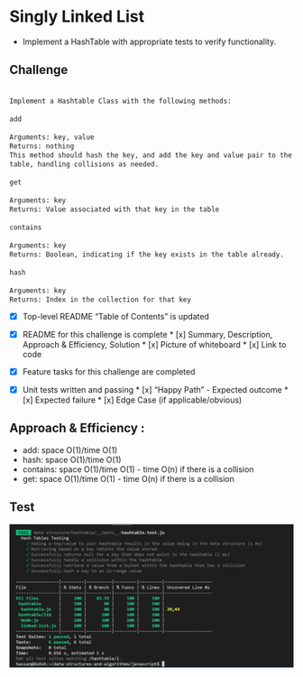 


# Singly Linked List

* Implement a HashTable with appropriate tests to verify functionality.

## Challenge

```

Implement a Hashtable Class with the following methods:

add

Arguments: key, value
Returns: nothing
This method should hash the key, and add the key and value pair to the table, handling collisions as needed.

get

Arguments: key
Returns: Value associated with that key in the table

contains

Arguments: key
Returns: Boolean, indicating if the key exists in the table already.

hash

Arguments: key
Returns: Index in the collection for that key

```

 - [x] Top-level README “Table of Contents” is updated
 - [x] README for this challenge is complete
       * [x] Summary, Description, Approach & Efficiency, Solution
       * [x] Picture of whiteboard
       * [x] Link to code
 - [x] Feature tasks for this challenge are completed
 - [x] Unit tests written and passing
       * [x] “Happy Path” - Expected outcome
       * [x] Expected failure
       * [x] Edge Case (if applicable/obvious)
       
       

## Approach & Efficiency :

* add: space O(1)/time O(1)
* hash: space O(1)/time O(1)
* contains: space O(1)/time O(1) - time O(n) if there is a collision
* get: space O(1)/time O(1) - time O(n) if there is a collision



## Test

![image info](./httest.png)

